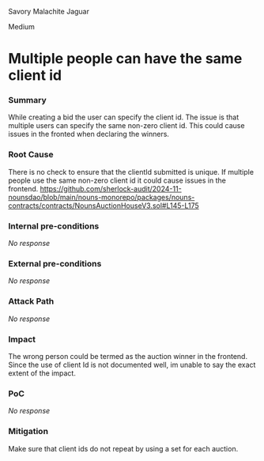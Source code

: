 Savory Malachite Jaguar

Medium

# Multiple people can have the same client id

### Summary

While creating a bid the user can specify the client id. The issue is that multiple users can specify the same non-zero client id. This could cause issues in the fronted when declaring the winners.

### Root Cause

There is no check to ensure that the clientId submitted is unique. If multiple people use the same non-zero client id it could cause issues in the frontend.
https://github.com/sherlock-audit/2024-11-nounsdao/blob/main/nouns-monorepo/packages/nouns-contracts/contracts/NounsAuctionHouseV3.sol#L145-L175

### Internal pre-conditions

_No response_

### External pre-conditions

_No response_

### Attack Path

_No response_

### Impact

The wrong person could be termed as the auction winner in the frontend. Since the use of client Id is not documented well, im unable to say the exact extent of the impact.

### PoC

_No response_

### Mitigation

Make sure that client ids do not repeat by using a set for each auction.